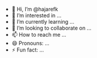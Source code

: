 - 👋 Hi, I’m @hajarefk
- 👀 I’m interested in ...
- 🌱 I’m currently learning ...
- 💞️ I’m looking to collaborate on ...
- 📫 How to reach me ...
- 😄 Pronouns: ...
- ⚡ Fun fact: ...

<!---
hajarefk/hajarefk is a ✨ special ✨ repository because its `README.md` (this file) appears on your GitHub profile.
You can click the Preview link to take a look at your changes.
--->
